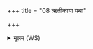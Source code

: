 +++
title = "08 ऋक्षीकाया यथा"

+++
<details><summary>मूलम् (WS)</summary>

ऋक्षीकाया यथा मनो व्याघ्रस्य यथा मनः ॥  
एवा तस्य गवां मनो अस्मान्नापचायति ॥ १० ॥
</details>